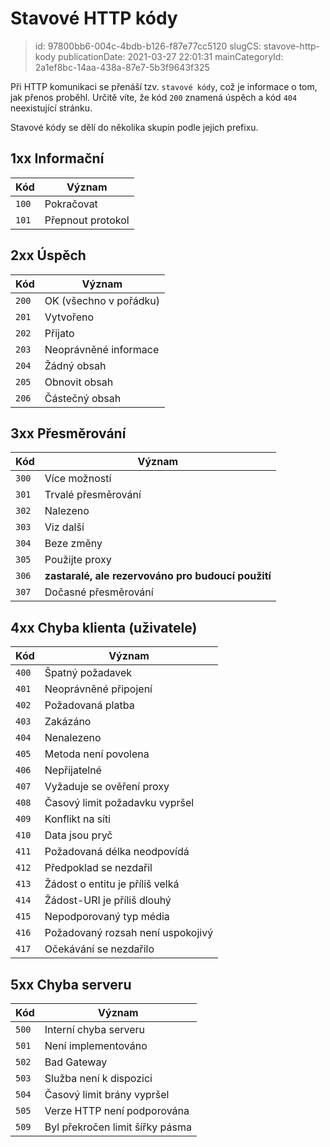 Stavové HTTP kódy
================================

> id: 97800bb6-004c-4bdb-b126-f87e77cc5120
> slugCS: stavove-http-kody
> publicationDate: 2021-03-27 22:01:31
> mainCategoryId: 2a1ef8bc-14aa-438a-87e7-5b3f9643f325

Při HTTP komunikaci se přenáší tzv. `stavové kódy`, což je informace o tom, jak přenos proběhl. Určitě víte, že kód `200` znamená úspěch a kód `404` neexistující stránku.

Stavové kódy se dělí do několika skupin podle jejich prefixu.

1xx Informační
--------------

| Kód   | Význam |
|-------|--------|
| `100` | Pokračovat |
| `101` | Přepnout protokol |

2xx Úspěch 
----------

| Kód   | Význam |
|-------|--------|
| `200` | OK (všechno v pořádku) |
| `201` | Vytvořeno |
| `202` | Přijato |
| `203` | Neoprávněné informace |
| `204` | Žádný obsah |
| `205` | Obnovit obsah |
| `206` | Částečný obsah |

3xx Přesměrování 
----------------

| Kód   | Význam |
|-------|--------|
| `300` | Více možností |
| `301` | Trvalé přesměrování |
| `302` | Nalezeno |
| `303` | Viz další |
| `304` | Beze změny |
| `305` | Použijte proxy |
| `306` | **zastaralé, ale rezervováno pro budoucí použití** |
| `307` | Dočasné přesměrování |

4xx Chyba klienta (uživatele)
-----------------------------

| Kód   | Význam |
|-------|--------|
| `400` | Špatný požadavek |
| `401` | Neoprávněné připojení |
| `402` | Požadovaná platba |
| `403` | Zakázáno |
| `404` | Nenalezeno |
| `405` | Metoda není povolena |
| `406` | Nepřijatelné |
| `407` | Vyžaduje se ověření proxy |
| `408` | Časový limit požadavku vypršel |
| `409` | Konflikt na síti |
| `410` | Data jsou pryč |
| `411` | Požadovaná délka neodpovídá |
| `412` | Předpoklad se nezdařil |
| `413` | Žádost o entitu je příliš velká |
| `414` | Žádost-URI je příliš dlouhý |
| `415` | Nepodporovaný typ média |
| `416` | Požadovaný rozsah není uspokojivý |
| `417` | Očekávání se nezdařilo |

5xx Chyba serveru
--------------

| Kód   | Význam |
|-------|--------|
| `500` | Interní chyba serveru |
| `501` | Není implementováno |
| `502` | Bad Gateway |
| `503` | Služba není k dispozici |
| `504` | Časový limit brány vypršel |
| `505` | Verze HTTP není podporována |
| `509` | Byl překročen limit šířky pásma |
